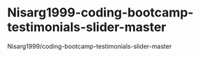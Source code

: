 # Nisarg1999-coding-bootcamp-testimonials-slider-master
Nisarg1999/coding-bootcamp-testimonials-slider-master
